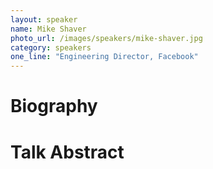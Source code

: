 ```yaml
---
layout: speaker
name: Mike Shaver
photo_url: /images/speakers/mike-shaver.jpg
category: speakers
one_line: "Engineering Director, Facebook"
---
```


Biography
====
Talk Abstract
=============
